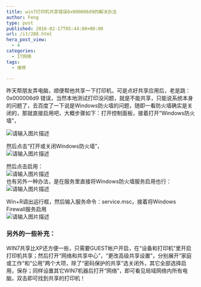 ```yaml
---
title: win7打印机共享错误0x000006d9的解决办法
author: Feng
type: post
published: 2016-02-17T05:44:00+00:00
url: /it/288.html
hera_post_view:
  - 4
categories:
  - IT网络
tags:
  - 维修

---
```

昨天帮朋友弄电脑，顺便帮他共享一下打印机，可是点好共享应用后，老是跳：0x000006d9 错误，当然本地测试打印没问题，就是不能共享，只能说系统本身的问题了，去百度了一下说是Windows防火墙的问题，随即一看防火墙确实是关闭的，那就直接启用吧，大概步骤如下：打开控制面板，接着打开“Windows防火墙”，

<img decoding="async" src="https://cdn.uu126.cn/wp-content/uploads/2016/02/20160216133036.jpg" alt="请输入图片描述" title="请输入图片描述" /> 

然后点击“打开或关闭Windows防火墙”，  
<img decoding="async" src="https://cdn.uu126.cn/wp-content/uploads/2016/02/20160216133107.jpg" alt="请输入图片描述" title="请输入图片描述" /> 

然后点击启用：  
<img decoding="async" src="https://cdn.uu126.cn/wp-content/uploads/2016/02/20160216133134.jpg" alt="请输入图片描述" title="请输入图片描述" />  
也有另外一种办法，是在服务里直接将Windows防火墙服务启用也行：  
<img decoding="async" src="https://cdn.uu126.cn/wp-content/uploads/2016/02/20160216133928.jpg" alt="请输入图片描述" title="请输入图片描述" /> 

Win+R调出运行框，然后输入服务命令：service.msc，接着将Windows Firewall服务启用  
<img decoding="async" src="https://cdn.uu126.cn/wp-content/uploads/2016/02/20160216134133.jpg" alt="请输入图片描述" title="请输入图片描述" /> 

### 另外的一些补充：

WIN7共享比XP还方便一些，只需要GUEST帐户开启，在“设备和打印机”里开启打印机共享；然后打开“网络和共享中心”，“更改高级共享设置”，分别展开”家庭或工作“和“公用”两个大项，除了“密码保护的共享”选关闭外，其它全部选择启用，保存；同样设置其它WIN7机器后打开“网络”，即可看见局域网络内所有电脑，双击即可找到共享的打印机！